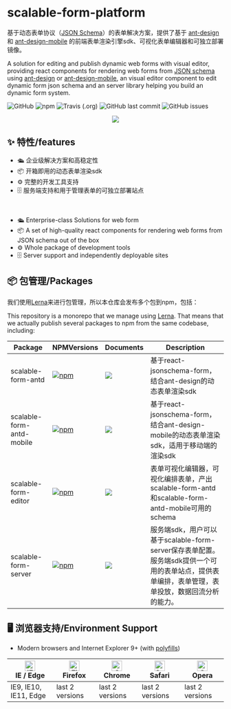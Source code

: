 # scalable-form-platform
基于动态表单协议（[JSON Schema](http://json-schema.org/)）的表单解决方案，提供了基于 [ant-design](https://github.com/ant-design/ant-design) 和 [ant-design-mobile](https://github.com/ant-design/ant-design-mobile) 的前端表单渲染引擎sdk、可视化表单编辑器和可独立部署镜像。

A solution for editing and publish dynamic web forms with visual editor, providing react components for rendering web forms from [JSON schema](http://json-schema.org/) using [ant-design](https://github.com/rjsf-team/react-jsonschema-form) or [ant-design-mobile](https://github.com/ant-design/ant-design-mobile), an visual editor component to edit dynamic form json schema and an server library helping you build an dynamic form system.

![GitHub](https://img.shields.io/github/license/alibaba/scalable-form-platform?style=flat)
![npm](https://img.shields.io/npm/v/scalable-form-antd?style=flat)
![Travis (.org)](https://api.travis-ci.com/alibaba/scalable-form-platform.svg?branch=daily%2F0.0.2)
![GitHub last commit](https://img.shields.io/github/last-commit/alibaba/scalable-form-platform?style=flat)
![GitHub issues](https://img.shields.io/github/issues/alibaba/scalable-form-platform)

<p align="center">
  <a href="https://scalable-form-platform.github.io/" target="_blank">
    <img max-width="1440" src="https://img.alicdn.com/tfs/TB1MnB9z7Y2gK0jSZFgXXc5OFXa-1440-900.png" />
  </a>
</p>

## ✨ 特性/features
- 🛳 企业级解决方案和高稳定性
- 📦 开箱即用的动态表单渲染sdk
- ⚙️ 完整的开发工具支持
- 🗄 服务端支持和用于管理表单的可独立部署站点

<br />

- 🛳 Enterprise-class Solutions for web form
- 📦 A set of high-quality react components for rendering web forms from JSON schema out of the box
- ⚙️ Whole package of development tools
- 🗄 Server support and independently deployable sites

## 📦 包管理/Packages
我们使用[Lerna](https://github.com/lerna/lerna)来进行包管理，所以本仓库会发布多个包到npm，包括：

This repository is a monorepo that we manage using [Lerna](https://github.com/lerna/lerna). That means that we actually publish several packages to npm from the same codebase, including:

|  Package | NPMVersions  | Documents  | Description  |
|  ----  | ----  | ----  | ----  |
| scalable-form-antd  | [![npm](https://img.shields.io/npm/v/scalable-form-antd.svg?style=flat)](https://www.npmjs.com/package/scalable-form-antd) | [![](https://img.shields.io/badge/API%20Docs-site-green.svg?style=flat)](https://scalable-form-platform.github.io/#/zh/scalable_form_antd) | 基于react-jsonschema-form，结合ant-design的动态表单渲染sdk |
| scalable-form-antd-mobile  | [![npm](https://img.shields.io/npm/v/scalable-form-antd-mobile.svg?style=flat)](https://www.npmjs.com/package/scalable-form-antd-mobile)|[![](https://img.shields.io/badge/API%20Docs-site-green.svg?style=flat)](https://scalable-form-platform.github.io/#/zh/scalable_form_antd_mobile)| 基于react-jsonschema-form，结合ant-design-mobile的动态表单渲染sdk，适用于移动端的渲染sdk |
| scalable-form-editor  | [![npm](https://img.shields.io/npm/v/scalable-form-editor.svg?style=flat)](https://www.npmjs.com/package/scalable-form-editor) | [![](https://img.shields.io/badge/API%20Docs-site-green.svg?style=flat)](https://scalable-form-platform.github.io/#/zh/scalable-form-editor)| 表单可视化编辑器，可视化编排表单，产出scalable-form-antd和scalable-form-antd-mobile可用的schema |
| scalable-form-server  | [![npm](https://img.shields.io/npm/v/scalable-form-server.svg?style=flat)](https://www.npmjs.com/package/scalable-form-server) | [![](https://img.shields.io/badge/API%20Docs-site-green.svg?style=flat)](https://scalable-form-platform.github.io/#/zh/%E4%BD%BF%E7%94%A8Node)| 服务端sdk，用户可以基于scalable-form-server保存表单配置。服务端sdk提供一个可用的表单站点，提供表单编排，表单管理，表单投放，数据回流分析的能力。 |

## 🖥 浏览器支持/Environment Support

* Modern browsers and Internet Explorer 9+ (with [polyfills](https://ant.design/docs/react/getting-started#Compatibility))

| [<img src="https://raw.githubusercontent.com/alrra/browser-logos/master/src/edge/edge_48x48.png" alt="IE / Edge" width="24px" height="24px" />](http://godban.github.io/browsers-support-badges/)</br>IE / Edge | [<img src="https://raw.githubusercontent.com/alrra/browser-logos/master/src/firefox/firefox_48x48.png" alt="Firefox" width="24px" height="24px" />](http://godban.github.io/browsers-support-badges/)</br>Firefox | [<img src="https://raw.githubusercontent.com/alrra/browser-logos/master/src/chrome/chrome_48x48.png" alt="Chrome" width="24px" height="24px" />](http://godban.github.io/browsers-support-badges/)</br>Chrome | [<img src="https://raw.githubusercontent.com/alrra/browser-logos/master/src/safari/safari_48x48.png" alt="Safari" width="24px" height="24px" />](http://godban.github.io/browsers-support-badges/)</br>Safari | [<img src="https://raw.githubusercontent.com/alrra/browser-logos/master/src/opera/opera_48x48.png" alt="Opera" width="24px" height="24px" />](http://godban.github.io/browsers-support-badges/)</br>Opera |
| --------- | --------- | --------- | --------- | --------- |
| IE9, IE10, IE11, Edge| last 2 versions| last 2 versions| last 2 versions| last 2 versions|

